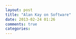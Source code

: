 ```yaml
---
layout: post
title: "Alan Kay on Software"
date: 2013-02-24 01:26
comments: true
categories: 
---
```

